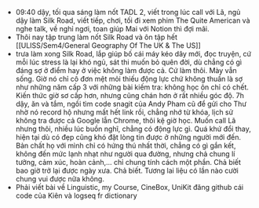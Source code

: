 - 09:40 dậy, tối qua sáng làm nốt TADL 2, viết trong lúc call với Lã, ngủ dậy làm Silk Road, viết tiếp, chơi, tối đi xem phim The Quite American và nghe talk, về nghỉ ngơi, toan giúp Mai với Notion thì đợi mãi.
- Thôi nay tập trung làm nốt Silk Road và ôn tập hết [[ULISS/Sem4/General Geography Of The UK & The US]]
- trưa làm xong Silk Road, lắp giúp bố cái máy kéo dây mới, đọc truyện, cứ mỗi lúc stress là lại khó ngủ, sát thi muốn bỏ quên đời, dù chẳng có gì đáng sợ ở điểm hay ở việc không làm được cả. Cứ làm thôi. Mày vẫn sống. Giờ nó chỉ cô đơn mệt mỏi thiếu động lực chứ không thuần là sợ như những năm cấp 3 với những bài kiếm tra: không học ôn chỉ có chết. Kiến thức giờ sơ cấp hơn, nhưng cũng chán hơn ở rất nhiều góc độ. 7h dậy, ăn và tắm, ngồi tìm code snagit của Andy Pham cũ để gửi cho Thư nhờ nó record hộ nhưng mất hết link rồi, chẳng nhớ từ khóa, lịch sử không tra được cả Google lẫn Chrome, thôi kệ giờ học. Muốn call Lã nhưng thôi, nhiều lúc buồn nghĩ, chẳng có động lực gì. Quá khứ đổi thay, hiện tại dù có đẹp cũng khó đặt lòng tin được ở những người mới đến. Bản chất họ với mình chỉ có hứng thú nhất thời, chẳng có gì gắn kết, không đến mức lạnh nhạt như người qua đường, nhưng chả chung lí tưởng, cảm xúc, hoàn cảnh,... chỉ chung tính cách một phần. Chả biết bao giờ trở lại được ngày xưa. Chả biết. Tương lai liệu có lần nào cười chung vui được nữa không.
- Phải viết bài về Linguistic, my Course, CineBox, UniKit đăng github cái code của Kiên và logseq fr dictionary